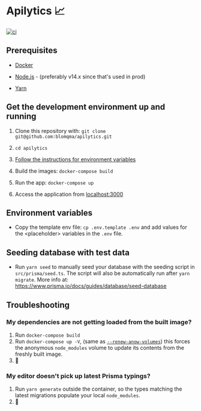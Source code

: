 # Apilytics 📈

[![ci](https://github.com/blomqma/apilytics/actions/workflows/ci.yml/badge.svg)](https://github.com/blomqma/apilytics/actions)

## Prerequisites

- [Docker](https://www.docker.com)

- [Node.js](https://nodejs.org) - (preferably v14.x since that's used in prod)

- [Yarn](https://yarnpkg.com)

## Get the development environment up and running

1. Clone this repository with: `git clone git@github.com:blomqma/apilytics.git`

2. `cd apilytics`

3. [Follow the instructions for environment variables](#environment-variables)

4. Build the images: `docker-compose build`

5. Run the app: `docker-compose up`

6. Access the application from [localhost:3000](http://localhost:3000)

## Environment variables

- Copy the template env file: `cp .env.template .env` and add values for the \<placeholder\> variables in the `.env` file.

## Seeding database with test data

- Run `yarn seed` to manually seed your database with the seeding script in `src/prisma/seed.ts`. The script will also be automatically run after `yarn migrate`. More info at: https://www.prisma.io/docs/guides/database/seed-database

## Troubleshooting

### My dependencies are not getting loaded from the built image?

1. Run `docker-compose build`
2. Run `docker-compose up -V`, (same as [`--renew-anow-volumes`](https://docs.docker.com/compose/reference/up/)) this forces the anonymous `node_modules` volume to update its contents from the freshly built image.
3. 🍻

### My editor doesn't pick up latest Prisma typings?

1. Run `yarn generate` outside the container, so the types matching the latest migrations populate your local `node_modules`.
2. 🍻
